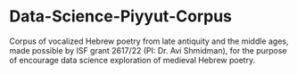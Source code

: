 # Data-Science-Piyyut-Corpus
Corpus of vocalized Hebrew poetry from late antiquity and the middle ages, made possible by ISF grant 2617/22 (PI: Dr. Avi Shmidman), for the purpose of encourage data science exploration of medieval Hebrew poetry.
